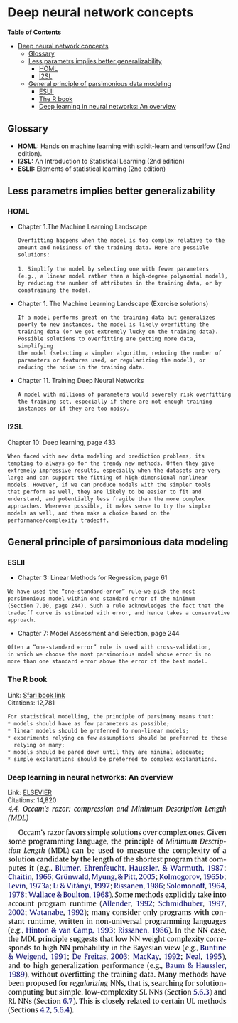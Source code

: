 # Deep neural network concepts
<!-- markdown-toc start - Don't edit this section. Run M-x markdown-toc-refresh-toc -->
**Table of Contents**

- [Deep neural network concepts](#deep-neural-network-concepts)
    - [Glossary](#glossary)
    - [Less parametrs implies better generalizability](#less-parametrs-implies-better-generalizability)
        - [HOML](#homl)
        - [I2SL](#i2sl)
    - [General principle of parsimonious data modeling](#general-principle-of-parsimonious-data-modeling)
        - [ESLII](#eslii)
        - [The R book](#the-r-book)
        - [Deep learning in neural networks: An overview](#deep-learning-in-neural-networks-an-overview)

<!-- markdown-toc end -->

## Glossary
* **HOML:** Hands on machine learning with scikit-learn and tensorlfow (2nd edition).
* **I2SL:** An Introduction to Statistical Learning (2nd edition)
* **ESLII:** Elements of statistical learning (2nd edition)
## Less parametrs implies better generalizability
### HOML
* Chapter 1.The Machine Learning Landscape

  ```
  Overfitting happens when the model is too complex relative to the
  amount and noisiness of the training data. Here are possible solutions:
  
  1. Simplify the model by selecting one with fewer parameters
  (e.g., a linear model rather than a high-degree polynomial model),
  by reducing the number of attributes in the training data, or by
  constraining the model.
  ```
  
* Chapter 1. The Machine Learning Landscape (Exercise solutions)
  
  ```
  If a model performs great on the training data but generalizes
  poorly to new instances, the model is likely overfitting the
  training data (or we got extremely lucky on the training data).
  Possible solutions to overfitting are getting more data, simplifying
  the model (selecting a simpler algorithm, reducing the number of
  parameters or features used, or regularizing the model), or
  reducing the noise in the training data.
  ```
  
* Chapter 11. Training Deep Neural Networks
  
  ```
  A model with millions of parameters would severely risk overfitting
  the training set, especially if there are not enough training
  instances or if they are too noisy.
  ```
  
### I2SL
  
Chapter 10: Deep learning, page 433

```
When faced with new data modeling and prediction problems, its
tempting to always go for the trendy new methods. Often they give
extremely impressive results, especially when the datasets are very
large and can support the fitting of high-dimensional nonlinear
models. However, if we can produce models with the simpler tools
that perform as well, they are likely to be easier to fit and
understand, and potentially less fragile than the more complex
approaches. Wherever possible, it makes sense to try the simpler
models as well, and then make a choice based on the
performance/complexity tradeoff.
```

## General principle of parsimonious data modeling

### ESLII

* Chapter 3: Linear Methods for Regression, page 61

```
We have used the “one-standard-error” rule—we pick the most
parsimonious model within one standard error of the minimum
(Section 7.10, page 244). Such a rule acknowledges the fact that the
tradeoff curve is estimated with error, and hence takes a conservative
approach.
```

* Chapter 7: Model Assessment and Selection, page 244

```
Often a “one-standard error” rule is used with cross-validation,
in which we choose the most parsimonious model whose error is no
more than one standard error above the error of the best model.
```

### The R book

Link: [Sfari book link](https://learning.oreilly.com/library/view/the-r-book/9780470510247/ch009-sec004.html#ch009-sec004)  
Citations: 12,781

```
For statistical modelling, the principle of parsimony means that:
* models should have as few parameters as possible;
* linear models should be preferred to non-linear models;
* experiments relying on few assumptions should be preferred to those
  relying on many;
* models should be pared down until they are minimal adequate;
* simple explanations should be preferred to complex explanations.
```

### Deep learning in neural networks: An overview

Link: [ELSEVIER](https://reader.elsevier.com/reader/sd/pii/S0893608014002135?token=3E0F20868E959BD888F51FE6B78C329AC533D4BE4FBE55CF8389C83F0AD2C2D8839ACF980FAD0421F9A5268BAD4C64CD&originRegion=us-east-1&originCreation=20220126154516)  
Citations: 14,820
![Occam's razor](./pics/Occams_razor.png)

